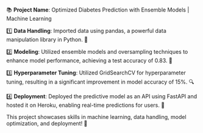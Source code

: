 📚 **Project Name**: Optimized Diabetes Prediction with Ensemble Models | Machine Learning

1️⃣ **Data Handling**: Imported data using pandas, a powerful data manipulation library in Python. 🐼

2️⃣ **Modeling**: Utilized ensemble models and oversampling techniques to enhance model performance, achieving a test accuracy of 0.83. 🎯

3️⃣ **Hyperparameter Tuning**: Utilized GridSearchCV for hyperparameter tuning, resulting in a significant improvement in model accuracy of 15%. 🔍

4️⃣ **Deployment**: Deployed the predictive model as an API using FastAPI and hosted it on Heroku, enabling real-time predictions for users. 🚀

This project showcases skills in machine learning, data handling, model optimization, and deployment! 👏
